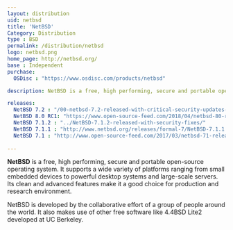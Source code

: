 ```yaml
---
layout: distribution
uid: netbsd
title: 'NetBSD'
Category: Distribution
type : BSD
permalink: /distribution/netbsd
logo: netbsd.png
home_page: http://netbsd.org/
base : Independent
purchase:
  OSDisc : "https://www.osdisc.com/products/netbsd"

description: NetBSD is a free, high performing, secure and portable open-source operating system supporting a wide range of platforms.

releases:
  NetBSD 7.2 : "/00-netbsd-7.2-released-with-critical-security-updates-and-bug-fixes/"
  NetBSD 8.0 RC1: "https://www.open-source-feed.com/2018/04/netbsd-80-rc1-is-available-now.html"
  NetBSD 7.1.2 : "../NetBSD-7.1.2-released-with-security-fixes/"
  NetBSD 7.1.1 : "http://www.netbsd.org/releases/formal-7/NetBSD-7.1.1.html"
  NetBSD 7.1 : "http://www.open-source-feed.com/2017/03/netbsd-71-released-with-raspberry-pi.html"
  
---
```


**NetBSD** is a free, high performing, secure and portable open-source operating system. It supports a wide variety of platforms ranging from small embedded devices to powerful desktop systems and large-scale servers. Its clean and advanced features make it a good choice for production and research environment.

NetBSD is developed by the collaborative effort of a group of people around the world. It also makes use of other free software like 4.4BSD Lite2 developed at UC Berkeley.